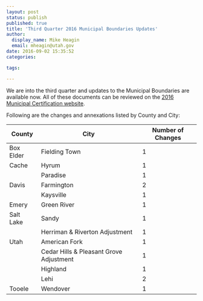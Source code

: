 ```yaml
---
layout: post
status: publish
published: true
title: 'Third Quarter 2016 Municipal Boundaries Updates'
author:
  display_name: Mike Heagin
  email: mheagin@utah.gov
date: 2016-09-02 15:35:52
categories:

tags:

---
```


We are into the third quarter and updates to the Municipal Boundaries are available now.
All of these documents can be reviewed on the [2016 Municipal Certification website](http://municert.utah.gov/2016-certifications).

Following are the changes and annexations listed by County and City:

| County | City | Number of Changes |
| --- | --- | --- |
| Box Elder | Fielding Town | 1 |
| Cache | Hyrum | 1 |
| | Paradise | 1 |
| Davis | Farmington | 2 |
| | Kaysville | 1 |
| Emery | Green River  | 1 |
| Salt Lake | Sandy | 1 |
| | Herriman & Riverton  Adjustment | 1 |
| Utah | American Fork | 1 |
| | Cedar Hills & Pleasant Grove Adjustment | 1 |
| | Highland  | 1 |
| | Lehi | 2 |
| Tooele | Wendover | 1 |
